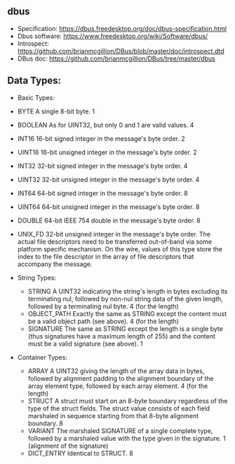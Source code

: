 ## dbus
- Specification: https://dbus.freedesktop.org/doc/dbus-specification.html 
- Dbus software: https://www.freedesktop.org/wiki/Software/dbus/
- Introspect:  https://github.com/brianmcgillion/DBus/blob/master/doc/introspect.dtd 
- DBus doc:  https://github.com/brianmcgillion/DBus/tree/master/dbus 

## Data Types:

- Basic Types:
 - BYTE	A single 8-bit byte.	1
 - BOOLEAN	As for UINT32, but only 0 and 1 are valid values.	4
 - INT16	16-bit signed integer in the message's byte order.	2
 - UINT16	16-bit unsigned integer in the message's byte order.	2
 - INT32	32-bit signed integer in the message's byte order.	4
 - UINT32	32-bit unsigned integer in the message's byte order.	4
 - INT64	64-bit signed integer in the message's byte order.	8
 - UINT64	64-bit unsigned integer in the message's byte order.	8
 - DOUBLE	64-bit IEEE 754 double in the message's byte order.	8
 - UNIX_FD	32-bit unsigned integer in the message's byte order. The actual file descriptors need to be transferred out-of-band via some platform specific mechanism. On the wire, values of this type store the index to the file descriptor in the array of file descriptors that accompany the message. 

- String Types:
  - STRING	A UINT32 indicating the string's length in bytes excluding its terminating nul, followed by non-nul string data of the given length, followed by a terminating nul byte.	4 (for the length)
  - OBJECT_PATH	Exactly the same as STRING except the content must be a valid object path (see above).	4 (for the length)
  - SIGNATURE	The same as STRING except the length is a single byte (thus signatures have a maximum length of 255) and the content must be a valid signature (see above).	1

- Container Types:
  - ARRAY	A UINT32 giving the length of the array data in bytes, followed by alignment padding to the alignment boundary of the array element type, followed by each array element.	4 (for the length)
  - STRUCT	A struct must start on an 8-byte boundary regardless of the type of the struct fields. The struct value consists of each field marshaled in sequence starting from that 8-byte alignment boundary.	8
  - VARIANT	The marshaled SIGNATURE of a single complete type, followed by a marshaled value with the type given in the signature.	1 (alignment of the signature)
  - DICT_ENTRY	Identical to STRUCT.	8
